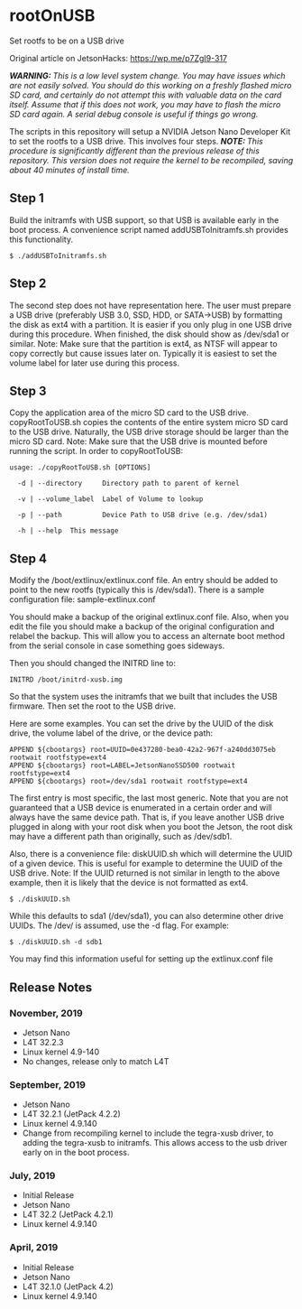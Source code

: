 # rootOnUSB
Set rootfs to be on a USB drive

Original article on JetsonHacks: https://wp.me/p7ZgI9-317

<em><b>WARNING: </b>This is a low level system change. You may have issues which are not easily solved. You should do this working on a freshly flashed micro SD card, and certainly do not attempt this with valuable data on the card itself. Assume that if this does not work, you may have to flash the micro SD card again. A serial debug console is useful if things go wrong. </em>

The scripts in this repository will setup a NVIDIA Jetson Nano Developer Kit to set the rootfs to a USB drive. This involves four steps. <em><b>NOTE: </b>This procedure is significantly different than the previous release of this repository. This version does not require the kernel to be recompiled, saving about 40 minutes of install time.</em>
## Step 1
Build the initramfs with USB support, so that USB is available early in the boot process. A convenience script named addUSBToInitramfs.sh provides this functionality.

```
$ ./addUSBToInitramfs.sh
```

## Step 2
The second step does not have representation here. The user must prepare a USB drive (preferably USB 3.0, SSD, HDD, or SATA->USB) by formatting the disk as ext4 with a partition. It is easier if you only plug in one USB drive during this procedure. When finished, the disk should show as /dev/sda1 or similar. Note: Make sure that the partition is ext4, as NTSF will appear to copy correctly but cause issues later on. Typically it is easiest to set the volume label for later use during this process.

## Step 3
Copy the application area of the micro SD card to the USB drive. copyRootToUSB.sh copies the contents of the entire system micro SD card to the USB drive. Naturally, the USB drive storage should be larger than the micro SD card. Note: Make sure that the USB drive is mounted before running the script. In order to copyRootToUSB:

```
usage: ./copyRootToUSB.sh [OPTIONS]

  -d | --directory     Directory path to parent of kernel

  -v | --volume_label  Label of Volume to lookup

  -p | --path          Device Path to USB drive (e.g. /dev/sda1)

  -h | --help  This message
  ```

## Step 4
Modify the /boot/extlinux/extlinux.conf file. An entry should be added to point to the new rootfs (typically this is /dev/sda1). There is a sample configuration file: sample-extlinux.conf

You should make a backup of the original extlinux.conf file. Also, when you edit the file you should make a backup of the original configuration and relabel the backup. This will allow you to access an alternate boot method from the serial console in case something goes sideways.

Then you should changed the INITRD line to:

  ```
INITRD /boot/initrd-xusb.img
```

So that the system uses the initramfs that we built that includes the USB firmware. Then set the root to the USB drive.

Here are some examples. You can set the drive by the UUID of the disk drive, the volume label of the drive, or the device path:

```
APPEND ${cbootargs} root=UUID=0e437280-bea0-42a2-967f-a240dd3075eb rootwait rootfstype=ext4
APPEND ${cbootargs} root=LABEL=JetsonNanoSSD500 rootwait rootfstype=ext4
APPEND ${cbootargs} root=/dev/sda1 rootwait rootfstype=ext4
  ```

The first entry is most specific, the last most generic. Note that you are not guaranteed that a USB device is enumerated in a certain order and will always have the same device path. That is, if you leave another USB drive plugged in along with your root disk when you boot the Jetson, the root disk may have a different path than originally, such as /dev/sdb1.  

Also, there is a convenience file: diskUUID.sh which will determine the UUID of a given device. This is useful for example to determine the UUID of the USB drive. Note: If the UUID returned is not similar in length to the above example, then it is likely that the device is not formatted as ext4.

```
$ ./diskUUID.sh
```

While this defaults to sda1 (/dev/sda1), you can also determine other drive UUIDs. The /dev/ is assumed, use the -d flag. For example:

```
$ ./diskUUID.sh -d sdb1
```
You may find this information useful for setting up the extlinux.conf file

<h2>Release Notes</h2>
<h3>November, 2019</h3>

* Jetson Nano
* L4T 32.2.3
* Linux kernel 4.9-140
* No changes, release only to match L4T

<h3>September, 2019</h3>

* Jetson Nano
* L4T 32.2.1 (JetPack 4.2.2)
* Linux kernel 4.9.140
* Change from recompiling kernel to include the tegra-xusb driver, to adding the tegra-xusb to initramfs. This allows access to the usb driver early on in the boot process.


<h3>July, 2019</h3>

* Initial Release
* Jetson Nano
* L4T 32.2 (JetPack 4.2.1)
* Linux kernel 4.9.140

<h3>April, 2019</h3>

* Initial Release
* Jetson Nano
* L4T 32.1.0 (JetPack 4.2)
* Linux kernel 4.9.140

